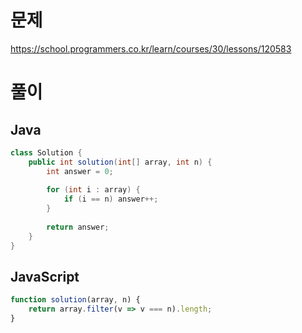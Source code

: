 # 문제
https://school.programmers.co.kr/learn/courses/30/lessons/120583

# 풀이
## Java
```java
class Solution {
    public int solution(int[] array, int n) {
        int answer = 0;
        
        for (int i : array) {
            if (i == n) answer++;
        }
        
        return answer;
    }
}
```

## JavaScript
```javascript
function solution(array, n) {
    return array.filter(v => v === n).length;
}
```
